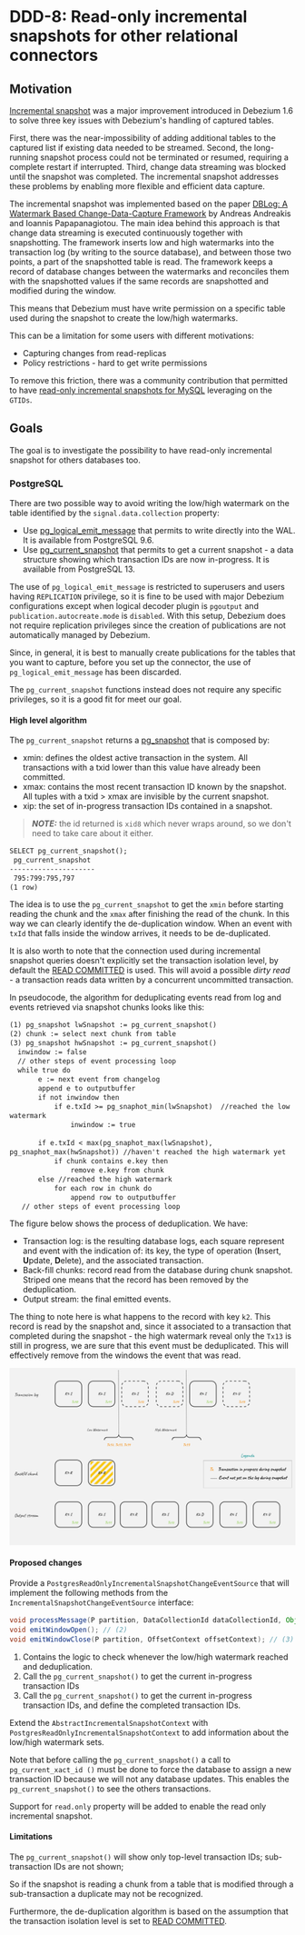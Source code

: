 # DDD-8: Read-only incremental snapshots for other relational connectors

## Motivation
[Incremental snapshot](https://debezium.io/blog/2021/10/07/incremental-snapshots/) was a major improvement introduced in Debezium 1.6 to solve three key issues with Debezium's handling of captured tables.

First, there was the near-impossibility of adding additional tables to the captured list if existing data needed to be streamed. 
Second, the long-running snapshot process could not be terminated or resumed, requiring a complete restart if interrupted. 
Third, change data streaming was blocked until the snapshot was completed. 
The incremental snapshot addresses these problems by enabling more flexible and efficient data capture.

The incremental snapshot was implemented based on the paper [DBLog: A Watermark Based Change-Data-Capture Framework](https://arxiv.org/pdf/2010.12597v1) by Andreas Andreakis and Ioannis Papapanagiotou.
The main idea behind this approach is that change data streaming is executed continuously together with snapshotting. 
The framework inserts low and high watermarks into the transaction log (by writing to the source database), and between those two points, a part of the snapshotted table is read. 
The framework keeps a record of database changes between the watermarks and reconciles them with the snapshotted values if the same records are snapshotted and modified during the window.

This means that Debezium must have write permission on a specific table used during the snapshot to create the low/high watermarks.

This can be a limitation for some users with different motivations:

* Capturing changes from read-replicas
* Policy restrictions - hard to get write permissions

To remove this friction, there was a community contribution that permitted to have [read-only incremental snapshots for MySQL](https://debezium.io/blog/2022/04/07/read-only-incremental-snapshots/) leveraging on the `GTIDs`.

## Goals

The goal is to investigate the possibility to have read-only incremental snapshot for others databases too. 

### PostgreSQL

There are two possible way to avoid writing the low/high watermark on the table identified by the `signal.data.collection` property:

* Use [pg_logical_emit_message](https://pgpedia.info/p/pg_logical_emit_message.html****) that permits to write directly into the WAL. It is available from PostgreSQL 9.6.
* Use [pg_current_snapshot](https://pgpedia.info/p/pg_current_snapshot.html) that permits to get a current snapshot - a data structure showing which transaction IDs are now in-progress. It is available from PostgreSQL 13.

The use of `pg_logical_emit_message` is restricted to superusers and users having `REPLICATION` privilege, 
so it is fine to be used with major Debezium configurations except when logical decoder plugin is `pgoutput` and `publication.autocreate.mode` is `disabled`. 
With this setup, Debezium does not require replication privileges since the creation of publications are not automatically managed by Debezium.

Since, in general, it is best to manually create publications for the tables that you want to capture, before you set up the connector, the use of `pg_logical_emit_message` has been discarded.

The `pg_current_snapshot` functions instead does not require any specific privileges, so it is a good fit for meet our goal. 

#### High level algorithm
The `pg_current_snapshot` returns a [pg_snapshot](https://github.com/postgres/postgres/blob/06c418e163e913966e17cb2d3fb1c5f8a8d58308/src/include/utils/snapshot.h#L142) that is composed by:

* xmin: defines the oldest active transaction in the system. All transactions with a txid lower than this value have already been committed.
* xmax: contains the most recent transaction ID known by the snapshot. All tuples with a txid > xmax are invisible by the current snapshot.
* xip: the set of in-progress transaction IDs contained in a snapshot.

> **_NOTE:_** the id returned is `xid8` which never wraps around, so we don't need to take care about it either.

```shell
SELECT pg_current_snapshot();
 pg_current_snapshot 
---------------------
 795:799:795,797
(1 row)
```
The idea is to use the `pg_current_snapshot` to get the `xmin` before starting reading the chunk and the `xmax` after finishing the read of the chunk. 
In this way we can clearly identify the de-duplication window. When an event with `txId` that falls inside the window arrives, it needs to be de-duplicated. 

It is also worth to note that the connection used during incremental snapshot queries doesn't explicitly set the transaction isolation level, 
by default the [READ COMMITTED](https://www.postgresql.org/docs/current/transaction-iso.html) is used.
This will avoid a possible *dirty read* - a transaction reads data written by a concurrent uncommitted transaction.

In pseudocode, the algorithm for deduplicating events read from log and events retrieved via snapshot chunks looks like this: 

```text
(1) pg_snapshot lwSnapshot := pg_current_snapshot()
(2) chunk := select next chunk from table
(3) pg_snapshot hwSnapshot := pg_current_snapshot()
  inwindow := false
  // other steps of event processing loop
  while true do
       e := next event from changelog
       append e to outputbuffer
       if not inwindow then
           if e.txId >= pg_snaphot_min(lwSnapshot)  //reached the low watermark
               inwindow := true
       
       if e.txId < max(pg_snaphot_max(lwSnapshot), pg_snaphot_max(hwSnapshot)) //haven't reached the high watermark yet
           if chunk contains e.key then
               remove e.key from chunk
       else //reached the high watermark
           for each row in chunk do
               append row to outputbuffer
   // other steps of event processing loop
```

The figure below shows the process of deduplication. We have:

* Transaction log: is the resulting database logs, each square represent and event with the indication of: its key, the type of operation (**I**nsert, **U**pdate, **D**elete), and the associated transaction.
* Back-fill chunks: record read from the database during chunk snapshot. Striped one means that the record has been removed by the deduplication.
* Output stream: the final emitted events. 

The thing to note here is what happens to the record with key `k2`. 
This record is read by the snapshot and, since it associated to a transaction that completed during the snapshot - the high watermark reveal only the `Tx13` is still in progress, 
we are sure that this event must be deduplicated. This will effectively remove from the windows the event that was read.

![High-level diagram of incremental snapshotting](DDD-8/postgres-read-only-window.jpg)

#### Proposed changes

Provide a `PostgresReadOnlyIncrementalSnapshotChangeEventSource` that will implement the following methods from the `IncrementalSnapshotChangeEventSource` interface:

```java
void processMessage(P partition, DataCollectionId dataCollectionId, Object key, OffsetContext offsetContext); // (1)
void emitWindowOpen(); // (2)
void emitWindowClose(P partition, OffsetContext offsetContext); // (3)
```
1. Contains the logic to check whenever the low/high watermark reached and deduplication.
2. Call the `pg_current_snapshot()` to get the current in-progress transaction IDs
3. Call the `pg_current_snapshot()` to get the current in-progress transaction IDs, and define the completed transaction IDs.

Extend the `AbstractIncrementalSnapshotContext` with `PostgresReadOnlyIncrementalSnapshotContext` to add information about the low/high watermark sets.

Note that before calling the `pg_current_snapshot()` a call to `pg_current_xact_id ()` must be done to force the database to assign a new transaction ID because we will not any database updates. This enables the `pg_current_snapshot()` to see the others transactions. 

Support for `read.only` property will be added to enable the read only incremental snapshot. 

#### Limitations
The `pg_current_snapshot()` will show only top-level transaction IDs; sub-transaction IDs are not shown;

So if the snapshot is reading a chunk from a table that is modified through a sub-transaction a duplicate may not be recognized. 

Furthermore, the de-duplication algorithm is based on the assumption that the transaction isolation level is set to [READ COMMITTED](https://www.postgresql.org/docs/current/transaction-iso.html).

